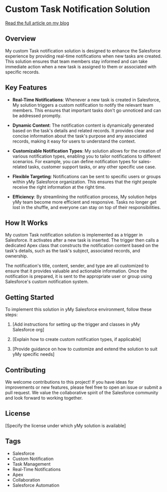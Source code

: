# Custom Task Notification Solution

[Read the full article on my blog](https://seuamigodev.blogspot.com/2023/11/objetivo-meu-objetivo-com-essa-solucao.html)

## Overview

My custom Task notification solution is designed to enhance the Salesforce experience by providing real-time notifications when new tasks are created. This solution ensures that team members stay informed and can take immediate action when a new task is assigned to them or associated with specific records.

## Key Features

- **Real-Time Notifications**: Whenever a new task is created in Salesforce, My solution triggers a custom notification to notify the relevant team members. This ensures that important tasks don't go unnoticed and can be addressed promptly.

- **Dynamic Content**: The notification content is dynamically generated based on the task's details and related records. It provides clear and concise information about the task's purpose and any associated records, making it easy for users to understand the context.

- **Customizable Notification Types**: My solution allows for the creation of various notification types, enabling you to tailor notifications to different scenarios. For example, you can define notification types for sales-related tasks, customer support tasks, or any other specific use case.

- **Flexible Targeting**: Notifications can be sent to specific users or groups within yMy Salesforce organization. This ensures that the right people receive the right information at the right time.

- **Efficiency**: By streamlining the notification process, My solution helps yMy team become more efficient and responsive. Tasks no longer get lost in the shuffle, and everyone can stay on top of their responsibilities.

## How It Works

My custom Task notification solution is implemented as a trigger in Salesforce. It activates after a new task is inserted. The trigger then calls a dedicated Apex class that constructs the notification content based on the task's details, such as the task's subject, associated records, and ownership.

The notification's title, content, sender, and type are all customized to ensure that it provides valuable and actionable information. Once the notification is prepared, it is sent to the appropriate user or group using Salesforce's custom notification system.

## Getting Started

To implement this solution in yMy Salesforce environment, follow these steps:

1. [Add instructions for setting up the trigger and classes in yMy Salesforce org]

2. [Explain how to create custom notification types, if applicable]

3. [Provide guidance on how to customize and extend the solution to suit yMy specific needs]

## Contributing

We welcome contributions to this project! If you have ideas for improvements or new features, please feel free to open an issue or submit a pull request. We value the collaborative spirit of the Salesforce community and look forward to working together.

## License

[Specify the license under which yMy solution is available]

## Tags

- Salesforce
- Custom Notification
- Task Management
- Real-Time Notifications
- Apex
- Collaboration
- Salesforce Automation
